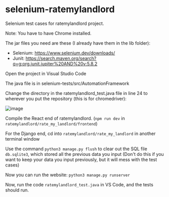 # selenium-ratemylandlord
Selenium test cases for ratemylandlord project.

Note: You have to have Chrome installed.

The jar files you need are these (I already have them in the lib folder):
- Selenium: https://www.selenium.dev/downloads/
- Junit: https://search.maven.org/search?q=g:org.junit.jupiter%20AND%20v:5.8.2

Open the project in Visual Studio Code

The java file is in selenium-tests/src/AutomationFramework

Change the directory in the ratemylandlord_test.java file in line 24 to wherever you put the repository (this is for chromedriver):

![image](https://user-images.githubusercontent.com/91094317/144691274-4f0cea98-0e37-454d-8bad-f9aa48ddc99d.png)

Compile the React end of ratemylandlord. (```npm run dev``` in ```ratemylandlord/rate_my_landlord/frontend```)

For the Django end, cd into ```ratemylandlord/rate_my_landlord``` in another terminal window

Use the command ```python3 manage.py flush``` to clear out the SQL file ```db.sqlite3```, which stored all the previous data you input (Don't do this if you want to keep your data you input previously, but it will mess with the test cases)

Now you can run the website: ```python3 manage.py runserver```

Now, run the code ```ratemylandlord_test.java``` in VS Code, and the tests should run. 


